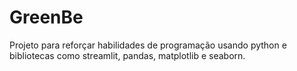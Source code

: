 # GreenBe

Projeto para reforçar habilidades de programação usando python e bibliotecas como streamlit, pandas, matplotlib e seaborn.
